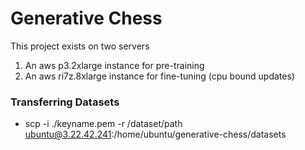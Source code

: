 # Generative Chess

This project exists on two servers
1. An aws p3.2xlarge instance for pre-training
2. An aws ri7z.8xlarge instance for fine-tuning (cpu bound updates)






### Transferring Datasets
- scp -i ./keyname.pem -r /dataset/path ubuntu@3.22.42.241:/home/ubuntu/generative-chess/datasets



